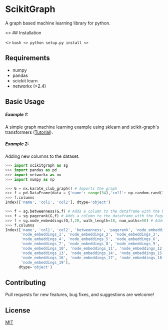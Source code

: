# ScikitGraph
A graph based machine learning library for python.


 <> ## Installation

 <> ```bash
 <> python setup.py install
 <> ```

## Requirements
* numpy
* pandas
* scickit learn
* networkx (>2.4)


## Basic Usage

##### Example 1:

A simple graph machine learning example using sklearn and scikit-graph's transformers ([Tutorial](https://github.com/fedealbanese/scikitgraph/blob/master/Examples/ScikitGraph_Tutorial.ipynb)).

##### Example 2:

Adding new columns to the dataset.

```python
>>> import scikitgraph as sg
>>> import pandas as pd
>>> import networkx as nx
>>> import numpy as np

>>> G = nx.karate_club_graph() # Imports the graph
>>> f = pd.DataFrame(data = {'name': range(34),'col1': np.random.rand(34), 'col2': np.random.rand(34)}) # Creates random features for the nodes
>>> f.columns
Index(['name', 'col1', 'col2'], dtype='object')

>>> f = sg.betweenness(G,f) # Adds a column to the dataframe with the betweenness centrality of the nodes.
>>> f = sg.pagerank(G,f) # Adds a column to the dataframe with the PageRank of the nodes.
>>> f = sg.node_embeddings(G,f,20, walk_length=10, num_walks=50) # Adds columns to the dataframe with the embeddings of the nodes.
>>> f.columns
Index(['name', 'col1', 'col2', 'betweenness', 'pagerank', 'node_embeddings_0',
       'node_embeddings_1', 'node_embeddings_2', 'node_embeddings_3',
       'node_embeddings_4', 'node_embeddings_5', 'node_embeddings_6',
       'node_embeddings_7', 'node_embeddings_8', 'node_embeddings_9',
       'node_embeddings_10', 'node_embeddings_11', 'node_embeddings_12',
       'node_embeddings_13', 'node_embeddings_14', 'node_embeddings_15',
       'node_embeddings_16', 'node_embeddings_17', 'node_embeddings_18',
       'node_embeddings_19'],
      dtype='object')
```

## Contributing

Pull requests for new features, bug fixes, and suggestions are welcome!


## License

[MIT](https://github.com/fedealbanese/scikitgraph/blob/master/LICENSE)
